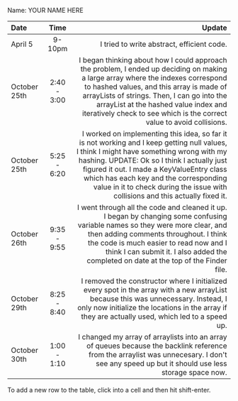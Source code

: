 Name: YOUR NAME HERE

| Date         |    Time     |                                                                                                                                                                                                                                                                                                                                                           Update |
|:-------------|:-----------:|-----------------------------------------------------------------------------------------------------------------------------------------------------------------------------------------------------------------------------------------------------------------------------------------------------------------------------------------------------------------:|
| April 5      |   9-10pm    |                                                                                                                                                                                                                                                                                                                       I tried to write abstract, efficient code. |
| October 25th | 2:40 - 3:00 |                    I began thinking about how I could approach the problem, I ended up deciding on making a large array where the indexes correspond to hashed values, and this array is made of arrayLists of strings. Then, I can go into the arrayList at the hashed value index and iteratively check to see which is the correct value to avoid collisions. |
| October 25th | 5:25 - 6:20 | I worked on implementing this idea, so far it is not working and I keep getting null values, I think I might have something wrong with my hashing. UPDATE: Ok so I think I actually just figured it out. I made a KeyValueEntry class which has each key and the corresponding value in it to check during the issue with collisions and this actually fixed it. |
| October 26th | 9:35 - 9:55 |                                                        I went through all the code and cleaned it up. I began by changing some confusing variable names so they were more clear, and then adding comments throughout. I think the code is much easier to read now and I think I can submit it. I also added the completed on date at the top of the Finder file. |
| October 29th | 8:25 - 8:40 |                                                                                                                           I removed the constructor where I initialized every spot in the array with a new arrayList because this was unnecessary. Instead, I only now initialize the locations in the array if they are actually used, which led to a speed up. |
| October 30th | 1:00 - 1:10 |                                                                                                                                                                    I changed my array of arraylists into an array of queues because the backlink reference from the arraylist was unnecesary. I don't see any speed up but it should use less storage space now. |


To add a new row to the table, click into a cell and then hit shift-enter.